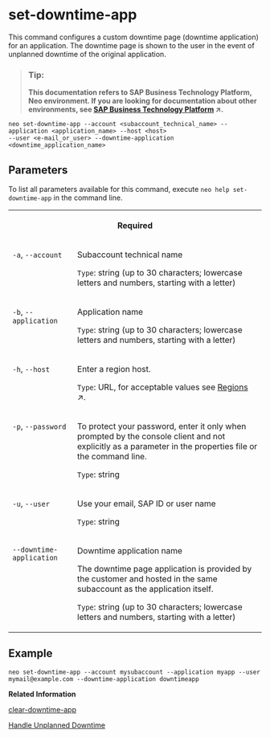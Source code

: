<!-- loio1672997f41f74cd79761291ff7ece0b5 -->

# set-downtime-app

This command configures a custom downtime page \(downtime application\) for an application. The downtime page is shown to the user in the event of unplanned downtime of the original application.



> ### Tip:  
> **This documentation refers to SAP Business Technology Platform, Neo environment. If you are looking for documentation about other environments, see [SAP Business Technology Platform](https://help.sap.com/viewer/65de2977205c403bbc107264b8eccf4b/Cloud/en-US/6a2c1ab5a31b4ed9a2ce17a5329e1dd8.html "SAP Business Technology Platform (SAP BTP) is an integrated offering comprised of four technology portfolios: database and data management, application development and integration, analytics, and intelligent technologies. The platform offers users the ability to turn data into business value, compose end-to-end business processes, and build and extend SAP applications quickly.") :arrow_upper_right:.**



```
neo set-downtime-app --account <subaccount_technical_name> --application <application_name> --host <host> 
--user <e-mail_or_user> --downtime-application <downtime_application_name> 
```



<a name="loio1672997f41f74cd79761291ff7ece0b5__section_N1001E_N10012_N10001"/>

## Parameters

To list all parameters available for this command, execute `neo help set-downtime-app` in the command line.


<table>
<tr>
<th valign="top" colspan="2">

Required



</th>
</tr>
<tr>
<td valign="top">

`-a`, `--account`



</td>
<td valign="top">

Subaccount technical name

`Type`: string \(up to 30 characters; lowercase letters and numbers, starting with a letter\)



</td>
</tr>
<tr>
<td valign="top">

`-b`, `--application` 



</td>
<td valign="top">

Application name

`Type`: string \(up to 30 characters; lowercase letters and numbers, starting with a letter\)



</td>
</tr>
<tr>
<td valign="top">

`-h`, `--host`



</td>
<td valign="top">

Enter a region host.

`Type`: URL, for acceptable values see [Regions](https://help.sap.com/viewer/65de2977205c403bbc107264b8eccf4b/Cloud/en-US/350356d1dc314d3199dca15bd2ab9b0e.html "You can deploy applications in different regions. Each region represents a geographical location (for example, Europe, US East) where applications, data, or services are hosted.") :arrow_upper_right:.



</td>
</tr>
<tr>
<td valign="top">

`-p`, `--password`



</td>
<td valign="top">

To protect your password, enter it only when prompted by the console client and not explicitly as a parameter in the properties file or the command line.

`Type`: string



</td>
</tr>
<tr>
<td valign="top">

`-u`, `--user`



</td>
<td valign="top">

Use your email, SAP ID or user name

`Type`: string



</td>
</tr>
<tr>
<td valign="top">

`--downtime-application`



</td>
<td valign="top">

Downtime application name

The downtime page application is provided by the customer and hosted in the same subaccount as the application itself.

`Type`: string \(up to 30 characters; lowercase letters and numbers, starting with a letter\)



</td>
</tr>
</table>



## Example

```
neo set-downtime-app --account mysubaccount --application myapp --user mymail@example.com --downtime-application downtimeapp
```

**Related Information**  


[clear-downtime-app](clear-downtime-app-c9ae25a.md "The command deregisters a previously configured downtime page for an application. After you execute the command, the default HTTP error will be shown to the user in the event of unplanned downtime.")

[Handle Unplanned Downtime](handle-unplanned-downtime-dbd314a.md "In the event of unplanned downtime when there is no application process able to serve HTTP requests, a default error is shown to users. To prevent this, an operator can configure a custom downtime page using a downtime application, which takes over the HTTP traffic if an unplanned downtime occurs.")

